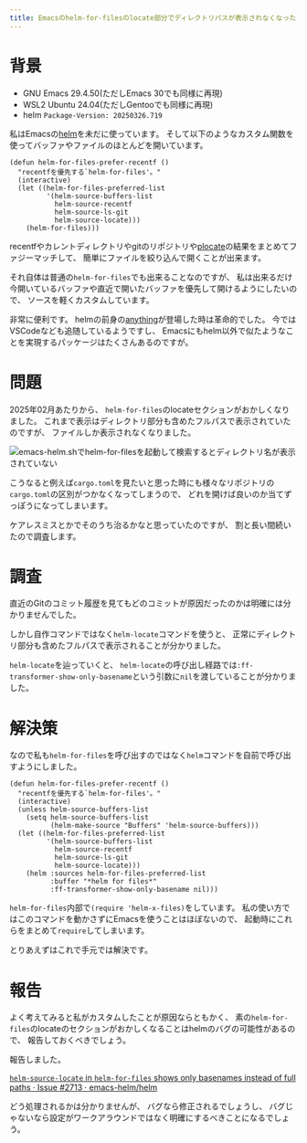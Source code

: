 ```yaml
---
title: Emacsのhelm-for-filesのlocate部分でディレクトリパスが表示されなくなったことへの対処
---
```


# 背景

* GNU Emacs 29.4.50(ただしEmacs 30でも同様に再現)
* WSL2 Ubuntu 24.04(ただしGentooでも同様に再現)
* helm `Package-Version: 20250326.719`

私はEmacsの[helm](https://github.com/emacs-helm/helm)を未だに使っています。
そして以下のようなカスタム関数を使ってバッファやファイルのほとんどを開いています。

``` emacs-lisp
(defun helm-for-files-prefer-recentf ()
  "recentfを優先する`helm-for-files'。"
  (interactive)
  (let ((helm-for-files-preferred-list
         '(helm-source-buffers-list
           helm-source-recentf
           helm-source-ls-git
           helm-source-locate)))
    (helm-for-files)))
```

recentfやカレントディレクトリやgitのリポジトリや[plocate](https://plocate.sesse.net/)の結果をまとめてファジーマッチして、
簡単にファイルを絞り込んで開くことが出来ます。

それ自体は普通の`helm-for-files`でも出来ることなのですが、
私は出来るだけ今開いているバッファや直近で開いたバッファを優先して開けるようにしたいので、
ソースを軽くカスタムしています。

非常に便利です。
helmの前身の[anything](https://github.com/emacs-jp/anything)が登場した時は革命的でした。
今ではVSCodeなども追随しているようですし、
Emacsにもhelm以外で似たようなことを実現するパッケージはたくさんあるのですが。

# 問題

2025年02月あたりから、
`helm-for-files`のlocateセクションがおかしくなりました。
これまで表示はディレクトリ部分も含めたフルパスで表示されていたのですが、
ファイルしか表示されなくなりました。

![`emacs-helm.sh`で`helm-for-files`を起動して検索するとディレクトリ名が表示されていない](/asset/2025-03-30-emacs-helm-for-files.png)

こうなると例えば`cargo.toml`を見たいと思った時にも様々なリポジトリの`cargo.toml`の区別がつかなくなってしまうので、
どれを開けば良いのか当てずっぽうになってしまいます。

ケアレスミスとかでそのうち治るかなと思っていたのですが、
割と長い間続いたので調査します。

# 調査

直近のGitのコミット履歴を見てもどのコミットが原因だったのかは明確には分かりませんでした。

しかし自作コマンドではなく`helm-locate`コマンドを使うと、
正常にディレクトリ部分も含めたフルパスで表示されることが分かりました。

`helm-locate`を辿っていくと、
`helm-locate`の呼び出し経路では`:ff-transformer-show-only-basename`という引数に`nil`を渡していることが分かりました。

# 解決策

なので私も`helm-for-files`を呼び出すのではなく`helm`コマンドを自前で呼び出すようにしました。

``` emacs-lisp
(defun helm-for-files-prefer-recentf ()
  "recentfを優先する`helm-for-files'。"
  (interactive)
  (unless helm-source-buffers-list
    (setq helm-source-buffers-list
          (helm-make-source "Buffers" 'helm-source-buffers)))
  (let ((helm-for-files-preferred-list
         '(helm-source-buffers-list
           helm-source-recentf
           helm-source-ls-git
           helm-source-locate)))
    (helm :sources helm-for-files-preferred-list
          :buffer "*helm for files*"
          :ff-transformer-show-only-basename nil)))
```

`helm-for-files`内部で`(require 'helm-x-files)`をしています。
私の使い方ではこのコマンドを動かさずにEmacsを使うことはほぼないので、
起動時にこれらをまとめて`require`してしまいます。

とりあえずはこれで手元では解決です。

# 報告

よく考えてみると私がカスタムしたことが原因ならともかく、
素の`helm-for-files`のlocateのセクションがおかしくなることはhelmのバグの可能性があるので、
報告しておくべきでしょう。

報告しました。

[`helm-source-locate` in `helm-for-files` shows only basenames instead of full paths · Issue #2713 · emacs-helm/helm](https://github.com/emacs-helm/helm/issues/2713)

どう処理されるかは分かりませんが、
バグなら修正されるでしょうし、
バグじゃないなら設定がワークアラウンドではなく明確にするべきことになるでしょう。

